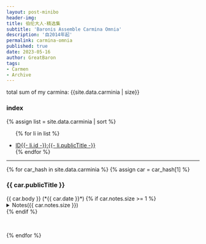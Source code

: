 ```yaml
---
layout: post-minibo
header-img: 
title: 伯伦大人·精选集
subtitle: 'Baronis Assemble Carmina Omnia'
description: '自2014年起'
permalink: carmina-omnia
published: true
date: 2023-05-16
author: GreatBaron
tags:
- Carmen
- Archive
---
```


total sum of my carmina: {{site.data.carminia | size}}

### index

{% assign list = site.data.carminia | sort %}<ul>
{% for li in list %}
<li><a href="#{{- li[1].id -}}">ID{{- li.id -}}:{{- li.publicTitle -}}</a></li>{% endfor %}</ul>

---

{% for car_hash in site.data.carminia %}
{% assign car = car_hash[1] %}
<h3 id="{{ car.id }}">{{ car.publicTitle }}</h3>
{{ car.body }}  
(*{{ car.date }}*)
{% if car.notes.size >= 1 %}
<details>
<summary>Notes({{ car.notes.size }})</summary>
<ol>
{% for nt in car.notes  %}
<li>{{ nt }}</li>
{% endfor %}
</ol>
</details>{% endif %}
<!--
{{ car.log }}
-->
<p>&emsp;</p>
{% endfor %}
